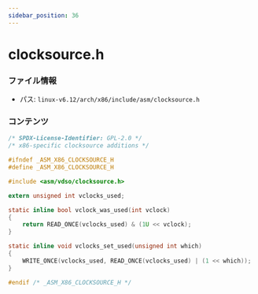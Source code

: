 ```yaml
---
sidebar_position: 36
---
```

# clocksource.h

### ファイル情報

- パス: `linux-v6.12/arch/x86/include/asm/clocksource.h`

### コンテンツ

```h
/* SPDX-License-Identifier: GPL-2.0 */
/* x86-specific clocksource additions */

#ifndef _ASM_X86_CLOCKSOURCE_H
#define _ASM_X86_CLOCKSOURCE_H

#include <asm/vdso/clocksource.h>

extern unsigned int vclocks_used;

static inline bool vclock_was_used(int vclock)
{
	return READ_ONCE(vclocks_used) & (1U << vclock);
}

static inline void vclocks_set_used(unsigned int which)
{
	WRITE_ONCE(vclocks_used, READ_ONCE(vclocks_used) | (1 << which));
}

#endif /* _ASM_X86_CLOCKSOURCE_H */

```
